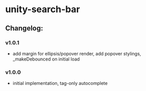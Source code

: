 # unity-search-bar

## Changelog:

### v1.0.1
- add margin for ellipsis/popover render, add popover stylings, _makeDebounced on initial load

### v1.0.0
- initial implementation, tag-only autocomplete
